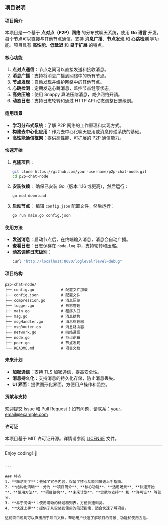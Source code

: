### 项目说明

#### 项目简介
本项目是一个基于 **点对点（P2P）网络** 的分布式聊天系统，使用 **Go 语言** 开发。每个节点可以直接与其他节点通信，支持 **消息广播**、**节点发现** 和 **心跳检测** 等功能。项目具有 **高性能**、**低延迟** 和 **易于扩展** 的特点。

#### 核心功能
1. **点对点通信**：节点之间可以直接发送和接收消息。
2. **消息广播**：支持将消息广播到网络中的所有节点。
3. **节点发现**：自动发现并维护网络中的其他节点。
4. **心跳检测**：定期发送心跳消息，监控节点健康状态。
5. **高效压缩**：使用 Snappy 算法压缩消息，减少网络开销。
6. **动态日志**：支持日志轮转和通过 HTTP API 动态调整日志级别。

#### 适用场景
- **学习分布式系统**：了解 P2P 网络的工作原理和实现方式。
- **构建去中心化应用**：作为去中心化聊天应用或消息传递系统的基础。
- **高性能通信框架**：提供高性能、可扩展的 P2P 通信能力。

#### 快速开始
1. **克隆项目**：
   ```bash
   git clone https://github.com/your-username/p2p-chat-node.git
   cd p2p-chat-node
   ```
2. **安装依赖**：
   确保已安装 Go（版本 1.16 或更高），然后运行：
   ```bash
   go mod download
   ```
3. **启动节点**：
   编辑 `config.json` 配置文件，然后运行：
   ```bash
   go run main.go config.json
   ```

#### 使用方法
- **发送消息**：启动节点后，在终端输入消息，消息会自动广播。
- **查看日志**：日志保存在 `node.log` 中，支持轮转和压缩。
- **动态调整日志级别**：
  ```bash
  curl "http://localhost:8080/loglevel?level=debug"
  ```

#### 项目结构
```
p2p-chat-node/
├── config.go            # 配置文件加载
├── config.json          # 配置文件
├── compression.go       # 消息压缩
├── logger.go            # 日志管理
├── main.go              # 程序入口
├── msg.go               # 消息结构
├── msgHandler.go        # 消息处理器
├── msgRouter.go         # 消息路由器
├── network.go           # 网络通信
├── node.go              # 节点逻辑
├── peer.go              # 节点发现
└── README.md            # 项目文档
```

#### 未来计划
- **加密通信**：支持 TLS 加密通信，提高安全性。
- **消息持久化**：支持消息的持久化存储，防止消息丢失。
- **UI 界面**：提供图形化界面，方便用户操作和监控。

#### 贡献与支持
欢迎提交 Issue 和 Pull Request！如有问题，请联系：your-email@example.com

#### 许可证
本项目基于 MIT 许可证开源。详情请参阅 [LICENSE](LICENSE) 文件。

---

Enjoy coding! 🚀
```

---

### 特点
1. **简洁明了**：去掉了冗余内容，保留了核心功能和快速上手指南。
2. **结构化清晰**：分为 **项目简介**、**核心功能**、**适用场景**、**快速开始**、**使用方法**、**项目结构**、**未来计划**、**贡献与支持** 和 **许可证** 等部分。
3. **易于阅读**：使用清晰的标题和列表，方便快速浏览。
4. **快速上手**：提供了从安装到使用的简短指南，适合快速了解项目。

这份项目说明可以直接用于项目文档，帮助用户快速了解项目的背景、功能和使用方法。